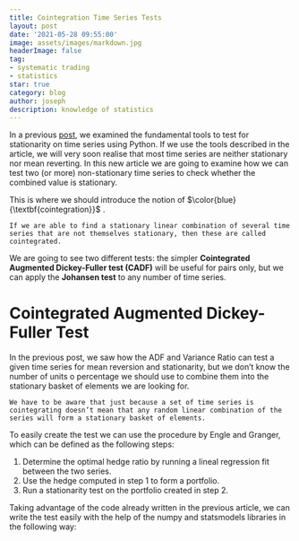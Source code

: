 ```yaml
---
title: Cointegration Time Series Tests
layout: post
date: '2021-05-28 09:55:00'
image: assets/images/markdown.jpg
headerImage: false
tag:
- systematic trading
- statistics
star: true
category: blog
author: joseph
description: knowledge of statistics
---
```


<head>
    <script src="https://cdn.mathjax.org/mathjax/latest/MathJax.js?config=TeX-AMS-MML_HTMLorMML" type="text/javascript"></script>
    <script type="text/x-mathjax-config">
        MathJax.Hub.Config({
            tex2jax: {
            skipTags: ['script', 'noscript', 'style', 'textarea', 'pre'],
            inlineMath: [['$','$']]
            }
        });
    </script>
</head>


In a previous [post](https://josephchenhk.github.io/stationary_time_series_test/), we examined the fundamental tools to test for stationarity on time series using Python. If we use the tools described in the article, we will very soon realise that most time series are neither stationary nor mean reverting. In this new article we are going to examine how we can test two (or more) non-stationary time series to check whether the combined value is stationary.

This is where we should introduce the notion of $\color{blue}{\textbf{cointegration}}$ .

`If we are able to find a stationary linear combination of several time series that are not themselves stationary, then these are called cointegrated.`

We are going to see two different tests: the simpler **Cointegrated Augmented Dickey-Fuller test (CADF)** will be useful for pairs only, but we can apply the **Johansen test** to any number of time series.

# Cointegrated Augmented Dickey-Fuller Test
In the previous post, we saw how the ADF and Variance Ratio can test a given time series for mean reversion and stationarity, but we don’t know the number of units o percentage we should use to combine them into the stationary basket of elements we are looking for.

`We have to be aware that just because a set of time series is cointegrating doesn’t mean that any random linear combination of the series will form a stationary basket of elements.`

To easily create the test we can use the procedure by Engle and Granger, which can be defined as the following steps:

1. Determine the optimal hedge ratio by running a lineal regression fit between the two series.
2. Use the hedge computed in step 1 to form a portfolio.
3. Run a stationarity test on the portfolio created in step 2.

Taking advantage of the code already written in the previous article, we can write the test easily with the help of the numpy and statsmodels libraries in the following way:
